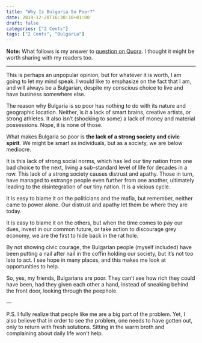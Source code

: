 ```yaml
---
title: "Why Is Bulgaria So Poor?"
date: 2019-12-20T16:30:10+01:00
draft: false
categories: ["2 Cents"]
tags: ["2 Cents", "Bulgaria"]
---
```


**Note:** What follows is my answer to [question on Quora](https://www.quora.com/Why-is-Bulgaria-so-poor/answer/Preslav-Rachev). I thought it might be worth sharing with my readers too.

---

This is perhaps an unpopular opinion, but for whatever it is worth, I am going to let my mind speak. I would like to emphasize on the fact that I am, and will always be a Bulgarian, despite my conscious choice to live and have business somewhere else.

The reason why Bulgaria is so poor has nothing to do with its nature and geographic location. Neither, is it a lack of smart brains, creative artists, or strong athletes. It also isn’t (shocking to some) a lack of money and material possessions. Nope, it is none of those.

What makes Bulgaria so poor is **the lack of a strong society and civic spirit**. We might be smart as individuals, but as a society, we are below mediocre.

It is this lack of strong social norms, which has led our tiny nation from one bad choice to the next, living a sub-standard level of life for decades in a row. This lack of a strong society causes distrust and apathy. Those in turn, have managed to estrange people even further from one another, ultimately leading to the disintegration of our tiny nation. It is a vicious cycle.

It is easy to blame it on the politicians and the mafia, but remember, neither came to power alone. Our distrust and apathy let them be where they are today.

It is easy to blame it on the others, but when the time comes to pay our dues, invest in our common future, or take action to discourage grey economy, we are the first to hide back in the rat hole.

By not showing civic courage, the Bulgarian people (myself included) have been putting a nail after nail in the coffin holding our society, but it’s not too late to act. I see hope in many places, and this makes me look at opportunities to help.

So, yes, my friends, Bulgarians are poor. They can’t see how rich they could have been, had they given each other a hand, instead of sneaking behind the front door, looking through the peephole.

—

P.S. I fully realize that people like me are a big part of the problem. Yet, I also believe that in order to see the problem, one needs to have gotten out, only to return with fresh solutions. Sitting in the warm broth and complaining about daily life won’t help.
